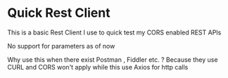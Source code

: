 # Quick Rest Client

This is a basic Rest Client I use to quick test my CORS enabled REST APIs
  
No support for parameters as of now

Why use this when there exist Postman , Fiddler etc. ?
Because they use CURL and CORS won't apply while this use Axios for http calls
